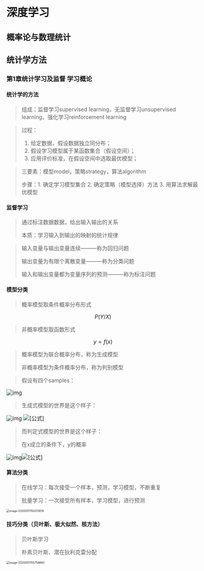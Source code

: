 # 深度学习



## 概率论与数理统计

### 











## 统计学方法

### 第1章统计学习及监督 学习概论

#### 统计学的方法

> 组成：监督学习supervised learning，无监督学习unsupervised learning，强化学习reinforcement learning

> 过程：
>
> 1. 给定数据，假设数据独立同分布；
> 2. 假设学习模型属于某函数集合（假设空间）；
> 3. 应用评价标准，在假设空间中选取最优模型；

> 三要素：模型model，策略strategy，算法algorithm
>
> 步骤：1. 确定学习模型集合  2. 确定策略（模型选择）方法  3. 用算法求解最优模型



#### 监督学习

> 通过标注数据数据，给出输入输出的关系
>
> 本质：学习输入到输出的映射的统计规律

> 输入变量与输出变量连续———称为回归问题
>
> 输出变量为有限个离散变量———称为分类问题
>
> 输入和输出变量都为变量序列的预测———称为标注问题



#### 模型分类

> 概率模型取条件概率分布形式

$$
P(Y/X)
$$

> 非概率模型取函数形式

$$
y=f(x)
$$

> 概率模型为联合概率分布，称为生成模型
>
> 非概率模型为条件概率分布，称为判别模型

> 假设有四个samples： 

![img](https://i.loli.net/2020/05/11/riMRBUekbvhqO21.jpg)

> 生成式模型的世界是这个样子：

![img](https://i.loli.net/2020/05/11/9FEgT4Lks8AylSa.jpg)
![[公式]](https://www.zhihu.com/equation?tex=\Sigma+P(x%2C+y)+%3D+1)

> 而判定式模型的世界是这个样子：
>
> 在x成立的条件下，y的概率

![img](https://i.loli.net/2020/05/11/FqmxQ7SCzZKAljc.jpg)![[公式]](https://www.zhihu.com/equation?tex=\sum_{y}{P(y+|+x)}+%3D+1+)



#### 算法分类

> 在线学习：每次接受一个样本，预测，学习模型，不断重复
>
> 批量学习：一次接受所有样本，学习模型，进行预测

<img src="https://i.loli.net/2020/05/11/bvH2xo9BAhl5rCq.png" alt="image-20200511154313619" style="zoom:50%;" />



#### 技巧分类（贝叶斯、极大似然、核方法）

> 贝叶斯学习
>
> 朴素贝叶斯、潜在狄利克雷分配

<img src="https://i.loli.net/2020/05/11/C3fniYuqWQXVo2g.png" alt="image-20200511155758680" style="zoom: 50%;" />

